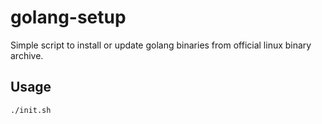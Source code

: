 # golang-setup

Simple script to install or update golang binaries from official linux binary archive.

## Usage

`./init.sh`